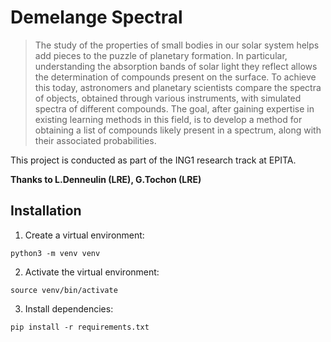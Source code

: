 # Demelange Spectral

>The study of the properties of small bodies in our solar system helps add pieces to the puzzle of planetary formation. In particular, understanding the absorption bands of solar light they reflect allows the determination of compounds present on the surface. To achieve this today, astronomers and planetary scientists compare the spectra of objects, obtained through various instruments, with simulated spectra of different compounds. The goal, after gaining expertise in existing learning methods in this field, is to develop a method for obtaining a list of compounds likely present in a spectrum, along with their associated probabilities.

This project is conducted as part of the ING1 research track at EPITA.

**Thanks to L.Denneulin (LRE), G.Tochon (LRE)**

## Installation

1. Create a virtual environment:

```python3 -m venv venv```

2. Activate the virtual environment:

```source venv/bin/activate```

3. Install dependencies:

```pip install -r requirements.txt```
